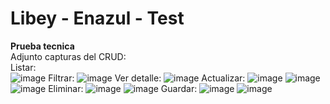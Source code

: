 # **Libey - Enazul - Test**

**Prueba tecnica**<br>
Adjunto capturas del CRUD:<br>
Listar:<br>
![image](https://github.com/user-attachments/assets/516ac99b-0ee7-435c-81be-12429e3904c5)
Filtrar:
![image](https://github.com/user-attachments/assets/5cb974aa-e2ba-4672-bae0-7c76b0c2407e)
Ver detalle:
![image](https://github.com/user-attachments/assets/ba4c40a1-becd-4132-9549-d2e8e01c2d8d)
Actualizar:
![image](https://github.com/user-attachments/assets/2fbc8887-1904-4d3e-b666-7207137d81c2)
![image](https://github.com/user-attachments/assets/a1ca7103-e166-45c3-9fea-1fc0d632e563)
![image](https://github.com/user-attachments/assets/89298fbc-b417-4d5a-ac9f-a00d53f2c66f)
Eliminar:
![image](https://github.com/user-attachments/assets/97ab8ab5-9b8d-4ed1-95c6-80ab39413b3b)
![image](https://github.com/user-attachments/assets/f4ad5fc9-4afc-415a-a562-dc7c43c2d0bb)
Guardar:
![image](https://github.com/user-attachments/assets/d08f38a8-5a2d-4796-a971-2c97016a9ddf)
![image](https://github.com/user-attachments/assets/8ed7ef70-b92f-4e34-9c8f-06a521e7c30e)





